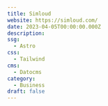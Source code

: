```yaml
---
title: Simloud
website: https://simloud.com/
date: 2023-04-05T00:00:00.000Z
description:
ssg:
  - Astro
css:
  - Tailwind
cms:
  - Datocms
category:
  - Business
draft: false
---
```

